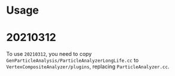 # Usage
# 20210312
To use `20210312`, you need to copy `GenParticleAnalysis/ParticleAnalyzerLongLife.cc`
to `VertexCompositeAnalyzer/plugins`, replacing `ParticleAnalyzer.cc`.
